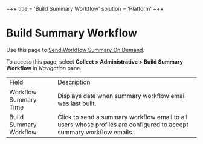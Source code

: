 +++
title = 'Build Summary Workflow'
solution = 'Platform'
+++

# Build Summary Workflow

<div class="use">

Use this page to [Send Workflow Summary On
Demand](Send_Workflow_Summary_On_Demand.htm).

</div>

To access this page, select <span style="font-weight: bold;">Collect \>
Administrative \> Build Summary Workflow</span> in
<span style="font-style: italic;">Navigation</span>
pane.

|                        |                                                                                                                      |
| ---------------------- | -------------------------------------------------------------------------------------------------------------------- |
| Field                  | Description                                                                                                          |
| Workflow Summary Time  | Displays date when summary workflow email was last built.                                                            |
| Build Summary Workflow | Click to send a summary workflow email to all users whose profiles are configured to accept summary workflow emails. |
